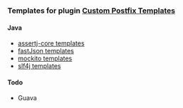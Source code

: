 ### Templates for plugin [Custom Postfix Templates](https://plugins.jetbrains.com/plugin/9862-custom-postfix-templates)

#### Java
- [assertj-core templates](templates/assertj-core.postfixTemplates)
- [fastJson templates](templates/fastjson.postfixTemplates)
- [mockito templates](templates/mockito.postfixTemplates)
- [slf4j templates](templates/slf4j.postfixTemplates)

#### Todo
- Guava
